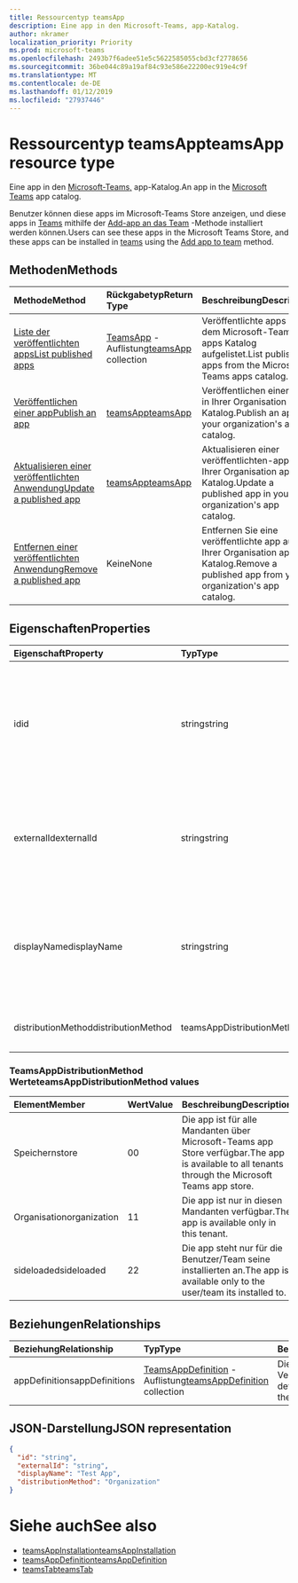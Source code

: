 ```yaml
---
title: Ressourcentyp teamsApp
description: Eine app in den Microsoft-Teams, app-Katalog.
author: nkramer
localization_priority: Priority
ms.prod: microsoft-teams
ms.openlocfilehash: 2493b7f6adee51e5c5622585055cbd3cf2778656
ms.sourcegitcommit: 36be044c89a19af84c93e586e22200ec919e4c9f
ms.translationtype: MT
ms.contentlocale: de-DE
ms.lasthandoff: 01/12/2019
ms.locfileid: "27937446"
---
```

# <a name="teamsapp-resource-type"></a><span data-ttu-id="0a878-103">Ressourcentyp teamsApp</span><span class="sxs-lookup"><span data-stu-id="0a878-103">teamsApp resource type</span></span>



<span data-ttu-id="0a878-104">Eine app in den [Microsoft-Teams,](teams-api-overview.md) app-Katalog.</span><span class="sxs-lookup"><span data-stu-id="0a878-104">An app in the [Microsoft Teams](teams-api-overview.md) app catalog.</span></span>

<span data-ttu-id="0a878-105">Benutzer können diese apps im Microsoft-Teams Store anzeigen, und diese apps in [Teams](team.md) mithilfe der [Add-app an das Team](../api/teamsappinstallation-add.md) -Methode installiert werden können.</span><span class="sxs-lookup"><span data-stu-id="0a878-105">Users can see these apps in the Microsoft Teams Store, and these apps can be installed in [teams](team.md) using the [Add app to team](../api/teamsappinstallation-add.md) method.</span></span>

## <a name="methods"></a><span data-ttu-id="0a878-106">Methoden</span><span class="sxs-lookup"><span data-stu-id="0a878-106">Methods</span></span>

| <span data-ttu-id="0a878-107">Methode</span><span class="sxs-lookup"><span data-stu-id="0a878-107">Method</span></span>       | <span data-ttu-id="0a878-108">Rückgabetyp</span><span class="sxs-lookup"><span data-stu-id="0a878-108">Return Type</span></span>  |<span data-ttu-id="0a878-109">Beschreibung</span><span class="sxs-lookup"><span data-stu-id="0a878-109">Description</span></span>|
|:---------------|:--------|:----------|
|[<span data-ttu-id="0a878-110">Liste der veröffentlichten apps</span><span class="sxs-lookup"><span data-stu-id="0a878-110">List published apps</span></span>](../api/teamsapp-list.md) | <span data-ttu-id="0a878-111">[TeamsApp](teamsapp.md) -Auflistung</span><span class="sxs-lookup"><span data-stu-id="0a878-111">[teamsApp](teamsapp.md) collection</span></span> | <span data-ttu-id="0a878-112">Veröffentlichte apps aus dem Microsoft-Teams, apps Katalog aufgelistet.</span><span class="sxs-lookup"><span data-stu-id="0a878-112">List published apps from the Microsoft Teams apps catalog.</span></span>|
|[<span data-ttu-id="0a878-113">Veröffentlichen einer app</span><span class="sxs-lookup"><span data-stu-id="0a878-113">Publish an app</span></span>](../api/teamsapp-publish.md) | [<span data-ttu-id="0a878-114">teamsApp</span><span class="sxs-lookup"><span data-stu-id="0a878-114">teamsApp</span></span>](teamsapp.md) | <span data-ttu-id="0a878-115">Veröffentlichen einer app in Ihrer Organisation app-Katalog.</span><span class="sxs-lookup"><span data-stu-id="0a878-115">Publish an app to your organization's app catalog.</span></span>|
|[<span data-ttu-id="0a878-116">Aktualisieren einer veröffentlichten Anwendung</span><span class="sxs-lookup"><span data-stu-id="0a878-116">Update a published app</span></span>](../api/teamsapp-update.md) | [<span data-ttu-id="0a878-117">teamsApp</span><span class="sxs-lookup"><span data-stu-id="0a878-117">teamsApp</span></span>](teamsapp.md) | <span data-ttu-id="0a878-118">Aktualisieren einer veröffentlichten-app in Ihrer Organisation app-Katalog.</span><span class="sxs-lookup"><span data-stu-id="0a878-118">Update a published app in your organization's app catalog.</span></span>|
|[<span data-ttu-id="0a878-119">Entfernen einer veröffentlichten Anwendung</span><span class="sxs-lookup"><span data-stu-id="0a878-119">Remove a published app</span></span>](../api/teamsapp-delete.md) | <span data-ttu-id="0a878-120">Keine</span><span class="sxs-lookup"><span data-stu-id="0a878-120">None</span></span> | <span data-ttu-id="0a878-121">Entfernen Sie eine veröffentlichte app aus Ihrer Organisation app-Katalog.</span><span class="sxs-lookup"><span data-stu-id="0a878-121">Remove a published app from your organization's app catalog.</span></span>|

## <a name="properties"></a><span data-ttu-id="0a878-122">Eigenschaften</span><span class="sxs-lookup"><span data-stu-id="0a878-122">Properties</span></span>

| <span data-ttu-id="0a878-123">Eigenschaft</span><span class="sxs-lookup"><span data-stu-id="0a878-123">Property</span></span>            | <span data-ttu-id="0a878-124">Typ</span><span class="sxs-lookup"><span data-stu-id="0a878-124">Type</span></span>     | <span data-ttu-id="0a878-125">Beschreibung</span><span class="sxs-lookup"><span data-stu-id="0a878-125">Description</span></span> |
|:------------------- |:-------- |:----------- |
| <span data-ttu-id="0a878-126">id</span><span class="sxs-lookup"><span data-stu-id="0a878-126">id</span></span>                  | <span data-ttu-id="0a878-127">string</span><span class="sxs-lookup"><span data-stu-id="0a878-127">string</span></span>   | <span data-ttu-id="0a878-128">Der app Katalog generierte app-ID (andere Entwickler bereitgestellter ID in der [Microsoft-Teams, Zip-app-Paket](https://docs.microsoft.com/en-us/microsoftteams/platform/concepts/apps/apps-package).</span><span class="sxs-lookup"><span data-stu-id="0a878-128">The catalog app's generated app ID (different from the developer-provided ID in the [Microsoft Teams zip app package](https://docs.microsoft.com/en-us/microsoftteams/platform/concepts/apps/apps-package).</span></span> |
| <span data-ttu-id="0a878-129">externalId</span><span class="sxs-lookup"><span data-stu-id="0a878-129">externalId</span></span>          | <span data-ttu-id="0a878-130">string</span><span class="sxs-lookup"><span data-stu-id="0a878-130">string</span></span>   | <span data-ttu-id="0a878-131">Die ID des Katalogs von der app-Entwickler in der [Microsoft-Teams, zip-app-Paket](https://docs.microsoft.com/en-us/microsoftteams/platform/concepts/apps/apps-package)bereitgestellt.</span><span class="sxs-lookup"><span data-stu-id="0a878-131">The ID of the catalog provided by the app developer in the [Microsoft Teams zip app package](https://docs.microsoft.com/en-us/microsoftteams/platform/concepts/apps/apps-package).</span></span> |
| <span data-ttu-id="0a878-132">displayName</span><span class="sxs-lookup"><span data-stu-id="0a878-132">displayName</span></span>                | <span data-ttu-id="0a878-133">string</span><span class="sxs-lookup"><span data-stu-id="0a878-133">string</span></span>   | <span data-ttu-id="0a878-134">Der Name der Katalog app von der app-Entwickler in der [Microsoft-Teams, zip-app-Paket](https://docs.microsoft.com/en-us/microsoftteams/platform/concepts/apps/apps-package)bereitgestellt.</span><span class="sxs-lookup"><span data-stu-id="0a878-134">The name of the catalog app provided by the app developer in the [Microsoft Teams zip app package](https://docs.microsoft.com/en-us/microsoftteams/platform/concepts/apps/apps-package).</span></span> |
| <span data-ttu-id="0a878-135">distributionMethod</span><span class="sxs-lookup"><span data-stu-id="0a878-135">distributionMethod</span></span>  | <span data-ttu-id="0a878-136">teamsAppDistributionMethod</span><span class="sxs-lookup"><span data-stu-id="0a878-136">teamsAppDistributionMethod</span></span>     | <span data-ttu-id="0a878-137">Die Methode der Verteilung für die app.</span><span class="sxs-lookup"><span data-stu-id="0a878-137">The method of distribution for the app.</span></span> |

### <a name="teamsappdistributionmethod-values"></a><span data-ttu-id="0a878-138">TeamsAppDistributionMethod Werte</span><span class="sxs-lookup"><span data-stu-id="0a878-138">teamsAppDistributionMethod values</span></span>

|<span data-ttu-id="0a878-139">Element</span><span class="sxs-lookup"><span data-stu-id="0a878-139">Member</span></span>|<span data-ttu-id="0a878-140">Wert</span><span class="sxs-lookup"><span data-stu-id="0a878-140">Value</span></span>|<span data-ttu-id="0a878-141">Beschreibung</span><span class="sxs-lookup"><span data-stu-id="0a878-141">Description</span></span>|
|:---|:---|:---|
|<span data-ttu-id="0a878-142">Speichern</span><span class="sxs-lookup"><span data-stu-id="0a878-142">store</span></span>|<span data-ttu-id="0a878-143">0</span><span class="sxs-lookup"><span data-stu-id="0a878-143">0</span></span>| <span data-ttu-id="0a878-144">Die app ist für alle Mandanten über Microsoft-Teams app Store verfügbar.</span><span class="sxs-lookup"><span data-stu-id="0a878-144">The app is available to all tenants through the Microsoft Teams app store.</span></span>|
|<span data-ttu-id="0a878-145">Organisation</span><span class="sxs-lookup"><span data-stu-id="0a878-145">organization</span></span>|<span data-ttu-id="0a878-146">1</span><span class="sxs-lookup"><span data-stu-id="0a878-146">1</span></span>|<span data-ttu-id="0a878-147">Die app ist nur in diesen Mandanten verfügbar.</span><span class="sxs-lookup"><span data-stu-id="0a878-147">The app is available only in this tenant.</span></span>|
|<span data-ttu-id="0a878-148">sideloaded</span><span class="sxs-lookup"><span data-stu-id="0a878-148">sideloaded</span></span>|<span data-ttu-id="0a878-149">2</span><span class="sxs-lookup"><span data-stu-id="0a878-149">2</span></span>|<span data-ttu-id="0a878-150">Die app steht nur für die Benutzer/Team seine installierten an.</span><span class="sxs-lookup"><span data-stu-id="0a878-150">The app is available only to the user/team its installed to.</span></span>|

## <a name="relationships"></a><span data-ttu-id="0a878-151">Beziehungen</span><span class="sxs-lookup"><span data-stu-id="0a878-151">Relationships</span></span>

| <span data-ttu-id="0a878-152">Beziehung</span><span class="sxs-lookup"><span data-stu-id="0a878-152">Relationship</span></span> | <span data-ttu-id="0a878-153">Typ</span><span class="sxs-lookup"><span data-stu-id="0a878-153">Type</span></span>   | <span data-ttu-id="0a878-154">Beschreibung</span><span class="sxs-lookup"><span data-stu-id="0a878-154">Description</span></span> |
|:---------------|:--------|:----------|
|<span data-ttu-id="0a878-155">appDefinitions</span><span class="sxs-lookup"><span data-stu-id="0a878-155">appDefinitions</span></span>|<span data-ttu-id="0a878-156">[TeamsAppDefinition](teamsappdefinition.md) -Auflistung</span><span class="sxs-lookup"><span data-stu-id="0a878-156">[teamsAppDefinition](teamsappdefinition.md) collection</span></span>| <span data-ttu-id="0a878-157">Die Details für jede Version der app.</span><span class="sxs-lookup"><span data-stu-id="0a878-157">The details for each version of the app.</span></span> |

## <a name="json-representation"></a><span data-ttu-id="0a878-158">JSON-Darstellung</span><span class="sxs-lookup"><span data-stu-id="0a878-158">JSON representation</span></span>

<!-- {
  "blockType": "resource",
  "@odata.type": "microsoft.graph.teamsApp",
  "baseType": "microsoft.graph.entity"
}-->

```json
{
  "id": "string",
  "externalId": "string",
  "displayName": "Test App",
  "distributionMethod": "Organization"
}
```

# <a name="see-also"></a><span data-ttu-id="0a878-159">Siehe auch</span><span class="sxs-lookup"><span data-stu-id="0a878-159">See also</span></span>

- [<span data-ttu-id="0a878-160">teamsAppInstallation</span><span class="sxs-lookup"><span data-stu-id="0a878-160">teamsAppInstallation</span></span>](teamsappinstallation.md)
- [<span data-ttu-id="0a878-161">teamsAppDefinition</span><span class="sxs-lookup"><span data-stu-id="0a878-161">teamsAppDefinition</span></span>](teamsappdefinition.md)
- [<span data-ttu-id="0a878-162">teamsTab</span><span class="sxs-lookup"><span data-stu-id="0a878-162">teamsTab</span></span>](../resources/teamstab.md)

<!-- uuid: 8fcb5dbc-d5aa-4681-8e31-b001d5168d79
2015-10-25 14:57:30 UTC -->
<!-- {
  "type": "#page.annotation",
  "description": "teamsApp resource",
  "keywords": "",
  "section": "documentation",
  "tocPath": ""
}-->

